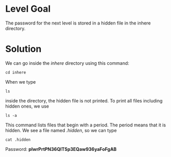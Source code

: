 # Level Goal
The password for the next level is stored in a hidden file in the inhere directory.

# Solution
We can go inside the *inhere* directory using this command:
```
cd inhere
```
When we type 
```
ls
```
inside the directory, the hidden file is not printed. 
To print all files including hidden ones, we use
```
ls -a
``` 
This command lists files that begin with a period. The period means that it is hidden. 
We see a file named _.hidden_, so we can type
```
cat .hidden
```

Password: **pIwrPrtPN36QITSp3EQaw936yaFoFgAB**
